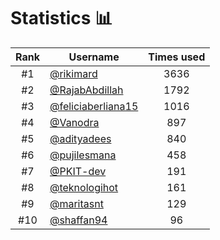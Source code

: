 # Statistics 📊

|Rank|Username|Times used|
:--------:|--------|:--------:|
|#1|[@rikimard](https://github.com/rikimard)|3636|
|#2|[@RajabAbdillah](https://github.com/RajabAbdillah)|1792|
|#3|[@feliciaberliana15](https://github.com/feliciaberliana15)|1016|
|#4|[@Vanodra](https://github.com/Vanodra)|897|
|#5|[@adityadees](https://github.com/adityadees)|840|
|#6|[@pujilesmana](https://github.com/pujilesmana)|458|
|#7|[@PKIT-dev](https://github.com/PKIT-dev)|191|
|#8|[@teknologihot](https://github.com/teknologihot)|161|
|#9|[@maritasnt](https://github.com/maritasnt)|129|
|#10|[@shaffan94](https://github.com/shaffan94)|96|
